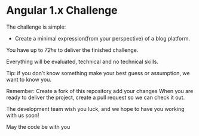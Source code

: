 # Angular 1.x Challenge

The challenge is simple:

- Create a minimal expression(from your perspective) of a blog platform.

You have up to *72hs* to deliver the finished challenge.

Everything will be evaluated, technical and no technical skills.

Tip: if you don't know something make your best guess or assumption, we want to know you.

Remember: Create a fork of this repository add your changes When you are ready to deliver the project, create a pull request so we can check it out.

The development team wish you luck, and we hope to have you working with us soon!

May the code be with you
